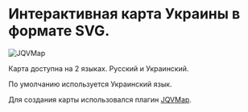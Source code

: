# Интерактивная карта Украины в формате SVG.

![JQVMap](http://jqvmap.com/img/logo.png "JQVMap")

Карта доступна на 2 языках. Русский и Украинский.

По умолчанию используется Украинский язык. 

Для создания карты использовался плагин [JQVMap](https://github.com/manifestinteractive/jqvmap).
